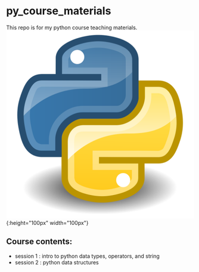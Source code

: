 # py_course_materials
This repo is for my python course teaching materials.
![python logo](https://github.com/IbrahimMansey/py_course_materials/blob/main/Python.svg.png){:height="100px" width="100px"}
## Course contents:
- session 1 : intro to python data types, operators, and string
- session 2 : python data structures
